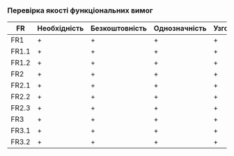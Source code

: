 ### Перевірка якості функціональних вимог 
| FR   | Необхідність| Безкоштовність| Однозначність| Узгодженність| Завершеність| Атомарність| Здійсненність| Відстежуваність| Перевіряємість|
| -----| ------------| --------------| -------------| -------------| ------------| -----------| -------------| ---------------| --------------|
| FR1  | +           | +             | +            | +            | +           | +          | +            | +              | +             |
| FR1.1| +           | +             | +            | +            | +           | +          | +            | +              | +             |
| FR1.2| +           | +             | +            | +            | +           | +          | +            | +              | +             |
| FR2  | +           | +             | +            | +            | +           | +          | +            | +              | +             |
| FR2.1| +           | +             | +            | +            | +           | +          | +            | +              | +             |
| FR2.2| +           | +             | +            | +            | +           | +          | +            | +              | +             |
| FR2.3| +           | +             | +            | +            | +           | +          | +            | +              | +             |
| FR3  | +           | +             | +            | +            | +           | +          | +            | +              | +             |
| FR3.1| +           | +             | +            | +            | +           | +          | +            | +              | +             |
| FR3.2| +           | +             | +            | +            | +           | +          | +            | +              | +             |
